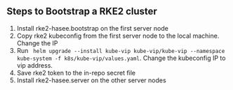 ## Steps to Bootstrap a RKE2 cluster

1. Install rke2-hasee.bootstrap on the first server node
2. Copy rke2 kubeconfig from the first server node to the local machine. Change the IP
3. Run ` helm upgrade --install kube-vip kube-vip/kube-vip --namespace kube-system -f k8s/kube-vip/values.yaml`. Change the kubeconfig IP to vip address.
4. Save rke2 token to the in-repo secret file
5. Install rke2-hasee.server on the other server nodes
